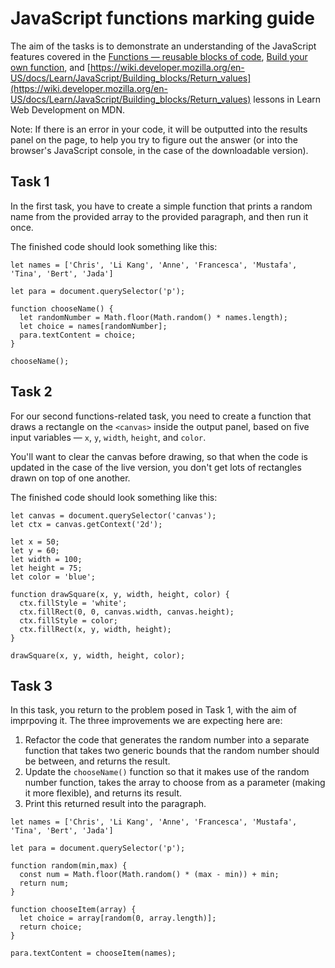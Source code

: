 # JavaScript functions marking guide

The aim of the tasks is to demonstrate an understanding of the JavaScript features covered in the [Functions — reusable blocks of code](https://developer.mozilla.org/en-US/docs/Learn/JavaScript/Building_blocks/conditionals), [Build your own function](https://wiki.developer.mozilla.org/en-US/docs/Learn/JavaScript/Building_blocks/Build_your_own_function), and [https://wiki.developer.mozilla.org/en-US/docs/Learn/JavaScript/Building_blocks/Return_values](https://wiki.developer.mozilla.org/en-US/docs/Learn/JavaScript/Building_blocks/Return_values) lessons in Learn Web Development on MDN.

Note: If there is an error in your code, it will be outputted into the results panel on the page, to help you try to figure out the answer (or into the browser's JavaScript console, in the case of the downloadable version).

## Task 1

In the first task, you have to create a simple function that prints a random name from the provided array to the provided paragraph, and then run it once.

The finished code should look something like this:

```
let names = ['Chris', 'Li Kang', 'Anne', 'Francesca', 'Mustafa', 'Tina', 'Bert', 'Jada']

let para = document.querySelector('p');

function chooseName() {
  let randomNumber = Math.floor(Math.random() * names.length);
  let choice = names[randomNumber];
  para.textContent = choice;
}

chooseName();
```


## Task 2

For our second functions-related task, you need to create a function that draws a rectangle on the `<canvas>` inside the output panel, based on five input variables — `x`, `y`, `width`, `height`, and `color`.

You'll want to clear the canvas before drawing, so that when the code is updated in the case of the live version, you don't get lots of rectangles drawn on top of one another.

The finished code should look something like this:

```
let canvas = document.querySelector('canvas');
let ctx = canvas.getContext('2d');

let x = 50;
let y = 60;
let width = 100;
let height = 75;
let color = 'blue';

function drawSquare(x, y, width, height, color) {
  ctx.fillStyle = 'white';
  ctx.fillRect(0, 0, canvas.width, canvas.height);
  ctx.fillStyle = color;
  ctx.fillRect(x, y, width, height);
}

drawSquare(x, y, width, height, color);
```

## Task 3

In this task, you return to the problem posed in Task 1, with the aim of imprpoving it. The three improvements we are expecting here are:

1. Refactor the code that generates the random number into a separate function that takes two generic bounds that the random number should be between, and returns the result.
2. Update the `chooseName()` function so that it makes use of the random number function, takes the array to choose from as a parameter (making it more flexible), and returns its result.
3. Print this returned result into the paragraph.   

```
let names = ['Chris', 'Li Kang', 'Anne', 'Francesca', 'Mustafa', 'Tina', 'Bert', 'Jada']

let para = document.querySelector('p');

function random(min,max) {
  const num = Math.floor(Math.random() * (max - min)) + min;
  return num;
}

function chooseItem(array) {
  let choice = array[random(0, array.length)];
  return choice;
}

para.textContent = chooseItem(names);
```
